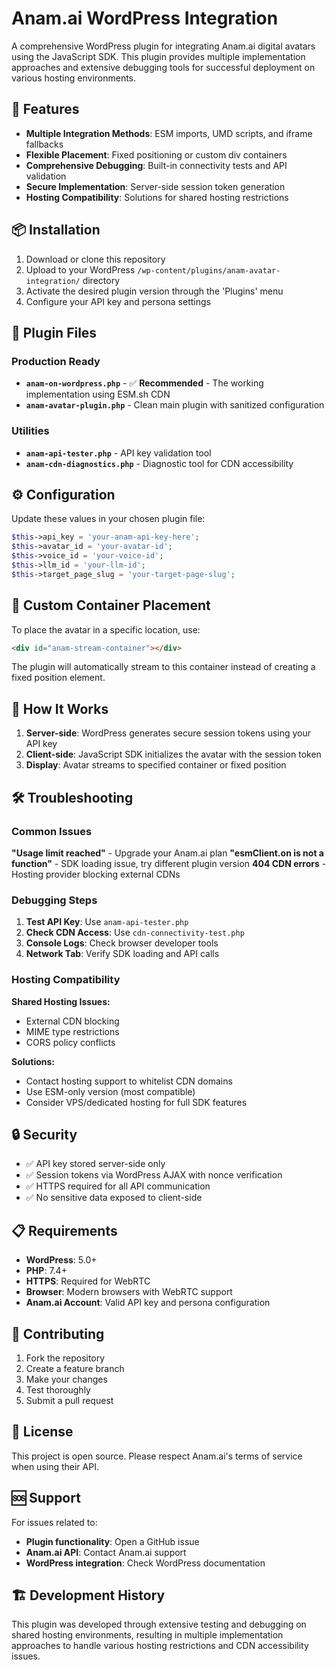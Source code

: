 # Anam.ai WordPress Integration

A comprehensive WordPress plugin for integrating Anam.ai digital avatars using the JavaScript SDK. This plugin provides multiple implementation approaches and extensive debugging tools for successful deployment on various hosting environments.

## 🚀 Features

- **Multiple Integration Methods**: ESM imports, UMD scripts, and iframe fallbacks
- **Flexible Placement**: Fixed positioning or custom div containers
- **Comprehensive Debugging**: Built-in connectivity tests and API validation
- **Secure Implementation**: Server-side session token generation
- **Hosting Compatibility**: Solutions for shared hosting restrictions

## 📦 Installation

1. Download or clone this repository
2. Upload to your WordPress `/wp-content/plugins/anam-avatar-integration/` directory
3. Activate the desired plugin version through the 'Plugins' menu
4. Configure your API key and persona settings

## 🔧 Plugin Files

### Production Ready
- **`anam-on-wordpress.php`** - ✅ **Recommended** - The working implementation using ESM.sh CDN
- **`anam-avatar-plugin.php`** - Clean main plugin with sanitized configuration

### Utilities
- **`anam-api-tester.php`** - API key validation tool
- **`anam-cdn-diagnostics.php`** - Diagnostic tool for CDN accessibility

## ⚙️ Configuration

Update these values in your chosen plugin file:

```php
$this->api_key = 'your-anam-api-key-here';
$this->avatar_id = 'your-avatar-id';
$this->voice_id = 'your-voice-id';
$this->llm_id = 'your-llm-id';
$this->target_page_slug = 'your-target-page-slug';
```

## 🎯 Custom Container Placement

To place the avatar in a specific location, use:

```html
<div id="anam-stream-container"></div>
```

The plugin will automatically stream to this container instead of creating a fixed position element.

## 🔧 How It Works

1. **Server-side**: WordPress generates secure session tokens using your API key
2. **Client-side**: JavaScript SDK initializes the avatar with the session token  
3. **Display**: Avatar streams to specified container or fixed position

## 🛠️ Troubleshooting

### Common Issues

**"Usage limit reached"** - Upgrade your Anam.ai plan
**"esmClient.on is not a function"** - SDK loading issue, try different plugin version
**404 CDN errors** - Hosting provider blocking external CDNs

### Debugging Steps

1. **Test API Key**: Use `anam-api-tester.php`
2. **Check CDN Access**: Use `cdn-connectivity-test.php`
3. **Console Logs**: Check browser developer tools
4. **Network Tab**: Verify SDK loading and API calls

### Hosting Compatibility

**Shared Hosting Issues:**
- External CDN blocking
- MIME type restrictions
- CORS policy conflicts

**Solutions:**
- Contact hosting support to whitelist CDN domains
- Use ESM-only version (most compatible)
- Consider VPS/dedicated hosting for full SDK features

## 🔒 Security

- ✅ API key stored server-side only
- ✅ Session tokens via WordPress AJAX with nonce verification
- ✅ HTTPS required for all API communication
- ✅ No sensitive data exposed to client-side

## 📋 Requirements

- **WordPress**: 5.0+
- **PHP**: 7.4+
- **HTTPS**: Required for WebRTC
- **Browser**: Modern browsers with WebRTC support
- **Anam.ai Account**: Valid API key and persona configuration

## 🤝 Contributing

1. Fork the repository
2. Create a feature branch
3. Make your changes
4. Test thoroughly
5. Submit a pull request

## 📄 License

This project is open source. Please respect Anam.ai's terms of service when using their API.

## 🆘 Support

For issues related to:
- **Plugin functionality**: Open a GitHub issue
- **Anam.ai API**: Contact Anam.ai support
- **WordPress integration**: Check WordPress documentation

## 🏗️ Development History

This plugin was developed through extensive testing and debugging on shared hosting environments, resulting in multiple implementation approaches to handle various hosting restrictions and CDN accessibility issues.
